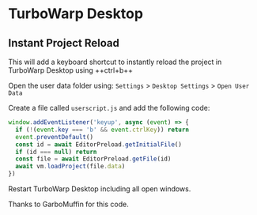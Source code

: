 # TurboWarp Desktop

## Instant Project Reload

This will add a keyboard shortcut to instantly reload the project in
TurboWarp Desktop using ++ctrl+b++

Open the user data folder using: 
`Settings` > `Desktop Settings` > `Open User Data`

Create a file called `userscript.js` and add the following code:

```js
window.addEventListener('keyup', async (event) => {
  if (!(event.key === 'b' && event.ctrlKey)) return
  event.preventDefault()
  const id = await EditorPreload.getInitialFile()
  if (id === null) return
  const file = await EditorPreload.getFile(id)
  await vm.loadProject(file.data)
})
```

Restart TurboWarp Desktop including all open windows.

Thanks to GarboMuffin for this code.

